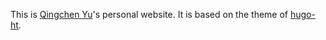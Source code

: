 This is [Qingchen Yu](https://zhgyqc.netlify.app/)'s personal website. It is based on the theme of [hugo-ht](https://github.com/hongtaoh/hugo-ht).